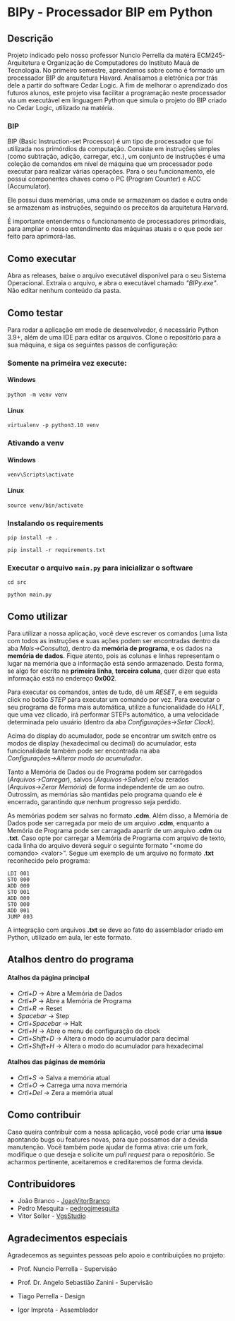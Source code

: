 # BIPy - Processador BIP em Python

## Descrição
Projeto indicado pelo nosso professor Nuncio Perrella da matéra ECM245-Arquitetura e Organização de Computadores do Instituto Mauá de Tecnologia. No primeiro semestre, aprendemos sobre como é formado um processador BIP de arquitetura Havard. Analisamos a eletrônica por trás dele a partir do software Cedar Logic. A fim de melhorar o aprendizado dos futuros alunos, este projeto visa facilitar a programação neste processador via um executável em linguagem Python que simula o projeto do BIP criado no Cedar Logic, utilizado na matéria.

### BIP
BIP (Basic Instruction-set Processor) é um tipo de processador que foi utilizada nos primórdios da computação. Consiste em instruções simples (como subtração, adição, carregar, etc.), um conjunto de instruções é uma coleção de comandos em nível de máquina que um processador pode executar para realizar várias operações. Para o seu funcionamento, ele possui componentes chaves como o PC (Program Counter) e ACC (Accumulator). 

Ele possui duas memórias, uma onde se armazenam os dados e outra onde se armazenam as instruções, seguindo os preceitos da arquitetura Harvard.

É importante entendermos o funcionamento de processadores primordiais, para ampliar o nosso entendimento das máquinas atuais e o que pode ser feito para aprimorá-las.

## Como executar
Abra as releases, baixe o arquivo executável disponível para o seu Sistema Operacional. Extraia o arquivo, e abra o executável chamado *"BIPy.exe"*. Não editar nenhum conteúdo da pasta.

## Como testar
Para rodar a aplicação em mode de desenvolvedor, é necessário Python 3.9+, além de uma IDE para editar os arquivos. Clone o repositório para a sua máquina, e siga os seguintes passos de configuração: 

### Somente na primeira vez execute:

#### Windows

```console
python -m venv venv
```

#### Linux

```
virtualenv -p python3.10 venv
```

### Ativando a venv

#### Windows

```console
venv\Scripts\activate
```

#### Linux

```console
source venv/bin/activate
```

### Instalando os requirements

```console
pip install -e .

pip install -r requirements.txt
```

### Executar o arquivo `main.py` para inicializar o software

```console
cd src

python main.py
```

## Como utilizar
Para utilizar a nossa aplicação, você deve escrever os comandos (uma lista com todos as instruções e suas ações podem ser encontradas dentro da aba *Mais→Consulta*), dentro da **memória de programa**, e os dados na **memória de dados**. Fique atento, pois as colunas e linhas representam o lugar na memória que a informação está sendo armazenado. Desta forma, se algo for escrito na **primeira linha**, **terceira coluna**, quer dizer que esta informação está no endereço **0x002**. 

Para executar os comandos, antes de tudo, dê um *RESET*, e em seguida click no botão *STEP* para executar um comando por vez. Para executar o seu programa de forma mais automática, utilize a funcionalidade do *HALT*, que uma vez clicado, irá performar STEPs automático, a uma velocidade determinada pelo usuário (dentro da aba *Configurações→Setar Clock*).

Acima do display do acumulador, pode se encontrar um switch entre os modos de display (hexadecimal ou decimal) do acumulador, esta funcionalidade também pode ser encontrada na aba *Configurações→Alterar modo do acumulador*.

Tanto a Memória de Dados ou de Programa podem ser carregados (*Arquivos→Carregar*), salvos (*Arquivos→Salvar*) e/ou zerados (*Arquivos→Zerar Memória*) de forma independente de um ao outro. Outrossim, as memórias são mantidas pelo programa quando ele é encerrado, garantindo que nenhum progresso seja perdido.

As memórias podem ser salvas no formato **.cdm**. Além disso, a Memória de Dados pode ser carregada por meio de um arquivo **.cdm**, enquanto a Memória de Programa pode ser carragada apartir de um arquivo **.cdm** ou **.txt**. Caso opte por carregar a Memória de Programa com arquivo de texto, cada linha do arquivo deverá seguir o seguinte formato "\<nome do comando> \<valor>". Segue um exemplo de um arquivo no formato **.txt** reconhecido pelo programa:

```
LDI 001
STO 000
ADD 000
STO 001
ADD 000
STO 000
ADD 001
JUMP 003
```

A integração com arquivos **.txt** se deve ao fato do assemblador criado em Python, utilizado em aula, ler este formato.

## Atalhos dentro do programa
#### Atalhos da página principal
- *Crtl+D*        → Abre a Memória de Dados
- *Crtl+P*        → Abre a Memória de Programa
- *Crtl+R*        → Reset
- *Spacebar*      → Step
- *Crtl+Spacebar* → Halt
- *Crtl+H*        → Abre o menu de configuração do clock
- *Crtl+Shift+D*  → Altera o modo do acumulador para decimal
- *Crtl+Shift+H*  → Altera o modo do acumulador para hexadecimal
#### Atalhos das páginas de memória
- *Crtl+S*      → Salva a memória atual
- *Crtl+O*      → Carrega uma nova memória
- *Crtl+Del*    → Zera a memória atual

## Como contribuir
Caso queira contribuir com a nossa aplicação, você pode criar uma **issue** apontando bugs ou features novas, para que possamos dar a devida manutenção. Você também pode ajudar de forma ativa: crie um fork, modifique o que deseja e solicite um *pull request* para o repositório. Se acharmos pertinente, aceitaremos e creditaremos de forma devida.

## Contribuidores
- João Branco - [JoaoVitorBranco](https://github.com/JoaoVitorBranco)
- Pedro Mesquita - [pedrogjmesquita](https://github.com/pedrogjmesquita)
- Vitor Soller - [VgsStudio](https://github.com/VgsStudio)

## Agradecimentos especiais
Agradecemos as seguintes pessoas pelo apoio e contribuições no projeto:

- Prof. Nuncio Perrella - Supervisão

- Prof. Dr. Angelo Sebastião Zanini - Supervisão

- Tiago Perrella - Design

- Igor Improta - Assemblador